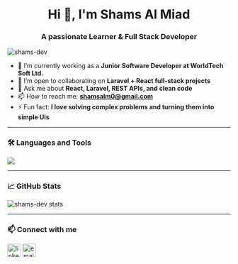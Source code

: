 <h1 align="center">Hi 👋, I'm Shams Al Miad</h1>
<h3 align="center">A passionate Learner & Full Stack Developer</h3>

<p align="left"> <img src="https://komarev.com/ghpvc/?username=shams-dev&label=Profile%20views&color=0e75b6&style=flat" alt="shams-dev" /> </p>

- 🔭 I’m currently working as a **Junior Software Developer at WorldTech Soft Ltd.**
- 👯 I’m open to collaborating on **Laravel + React full-stack projects**
- 💬 Ask me about **React, Laravel, REST APIs, and clean code**
- 📫 How to reach me: **shamsalm0@gmail.com**
- ⚡ Fun fact: **I love solving complex problems and turning them into simple UIs**

---

### 🛠️ Languages and Tools

<p>
  <img src="https://skillicons.dev/icons?i=php,laravel,react,js,html,css,mysql,git,github,tailwind,vite,postman" />
</p>

---

### 📈 GitHub Stats

<p align="left">
  <img src="https://github-readme-stats.vercel.app/api?username=shams-dev&show_icons=true&theme=tokyonight" alt="shams-dev stats" />
</p>

---

### 📫 Connect with me

<p align="left">
  <a href="https://www.linkedin.com/in/shams-al-miad/" target="blank"><img align="center" src="https://cdn.jsdelivr.net/npm/simple-icons@v3/icons/linkedin.svg" alt="linkedin" height="30" width="30" /></a>
  <a href="shamsalm0@gmail.com"><img align="center" src="https://cdn.jsdelivr.net/npm/simple-icons@v3/icons/gmail.svg" alt="email" height="30" width="30" /></a>
</p>
